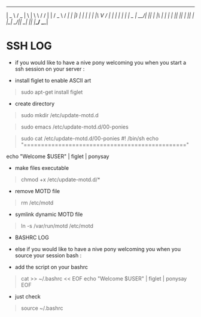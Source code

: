  ____   ___  _   ___   __  _     ___   ____
|  _ \ / _ \| \ | \ \ / / | |   / _ \ / ___|
| |_) | | | |  \| |\ V /  | |  | | | | |  _ 
|  __/| |_| | |\  | | |   | |__| |_| | |_| |
|_|    \___/|_| \_| |_|   |_____\___/ \____|


# SSH LOG
* if you would like to have a nive pony
welcoming you when you start a ssh session
on your server :

- install figlet to enable ASCII art
>sudo apt-get install figlet

- create directory
> sudo mkdir /etc/update-motd.d

> sudo emacs /etc/update-motd.d/00-ponies

> sudo cat /etc/update-motd.d/00-ponies
#! /bin/sh
echo "==============================================="

echo "Welcome $USER" | figlet | ponysay

- make files executable
> chmod +x /etc/update-motd.d/*

- remove MOTD file
> rm /etc/motd

- symlink dynamic MOTD file
> ln -s /var/run/motd /etc/motd


- BASHRC LOG
* else if you would like to have a nive pony
welcoming you when you source your session bash :

- add the script on your bashrc
> cat >> ~/.bashrc << EOF
echo "Welcome $USER" | figlet | ponysay
EOF

- just check
> source ~/.bashrc
